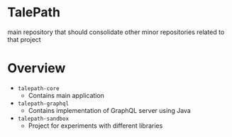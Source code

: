 # TalePath
main repository that should consolidate other minor repositories related to that project

# Overview
- `talepath-core`
    - Contains main application
- `talepath-graphql`
    - Contains implementation of GraphQL server using Java
- `talepath-sandbox`
    - Project for experiments with different libraries